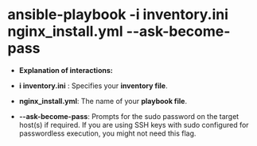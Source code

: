 # ansible-playbook -i inventory.ini nginx_install.yml --ask-become-pass


-   **Explanation of interactions:** 

- **i inventory.ini** : Specifies your **inventory file**.


-  **nginx_install.yml**: The name of your **playbook file**.

-  **--ask-become-pass**: Prompts for the sudo password on the target host(s) if required. If you are using SSH keys with sudo configured for passwordless execution, you might not need this flag.